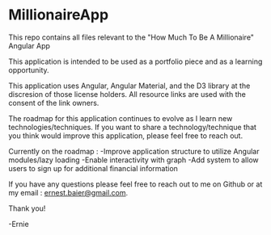 # MillionaireApp
This repo contains all files relevant to the "How Much To Be A Millionaire" Angular App

This application is intended to be used as a portfolio piece and as a learning opportunity. 

This application uses Angular, Angular Material, and the D3 library at the discresion of those license holders. All resource links are used with the consent of the link owners.

The roadmap for this application continues to evolve as I learn new technologies/techniques. If you want to share a technology/technique that you think would improve this application, please feel free to reach out. 

Currently on the roadmap :
    -Improve application structure to utilize Angular modules/lazy loading
    -Enable interactivity with graph
    -Add system to allow users to sign up for additional financial information

If you have any questions please feel free to reach out to me on Github or at my email : ernest.baier@gmail.com.

Thank you!

-Ernie
